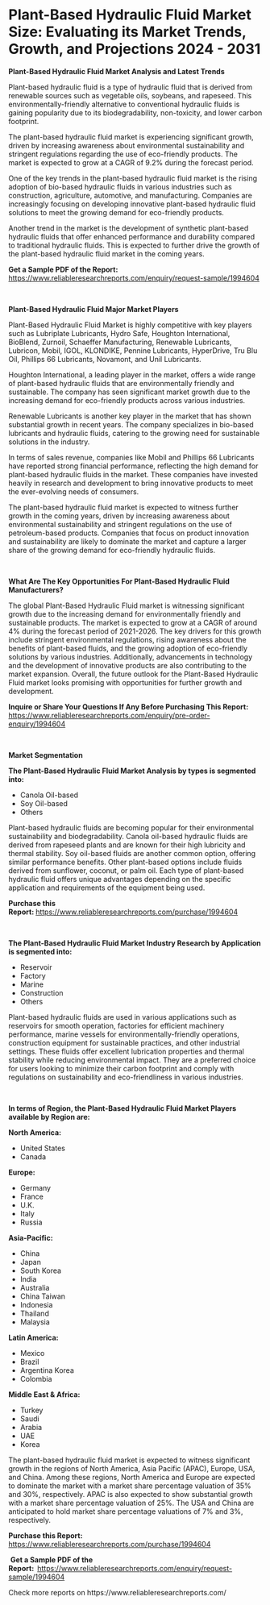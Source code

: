 <p><h1>Plant-Based Hydraulic Fluid Market Size: Evaluating its Market Trends, Growth, and Projections 2024 - 2031</h1></p><p><strong>Plant-Based Hydraulic Fluid Market Analysis and Latest Trends</strong></p>
<p><p>Plant-based hydraulic fluid is a type of hydraulic fluid that is derived from renewable sources such as vegetable oils, soybeans, and rapeseed. This environmentally-friendly alternative to conventional hydraulic fluids is gaining popularity due to its biodegradability, non-toxicity, and lower carbon footprint.</p><p>The plant-based hydraulic fluid market is experiencing significant growth, driven by increasing awareness about environmental sustainability and stringent regulations regarding the use of eco-friendly products. The market is expected to grow at a CAGR of 9.2% during the forecast period.</p><p>One of the key trends in the plant-based hydraulic fluid market is the rising adoption of bio-based hydraulic fluids in various industries such as construction, agriculture, automotive, and manufacturing. Companies are increasingly focusing on developing innovative plant-based hydraulic fluid solutions to meet the growing demand for eco-friendly products.</p><p>Another trend in the market is the development of synthetic plant-based hydraulic fluids that offer enhanced performance and durability compared to traditional hydraulic fluids. This is expected to further drive the growth of the plant-based hydraulic fluid market in the coming years.</p></p>
<p><strong>Get a Sample PDF of the Report:&nbsp;</strong> <a href="https://www.reliableresearchreports.com/enquiry/request-sample/1994604">https://www.reliableresearchreports.com/enquiry/request-sample/1994604</a></p>
<p>&nbsp;</p>
<p><strong>Plant-Based Hydraulic Fluid Major Market Players</strong></p>
<p><p>Plant-Based Hydraulic Fluid Market is highly competitive with key players such as Lubriplate Lubricants, Hydro Safe, Houghton International, BioBlend, Zurnoil, Schaeffer Manufacturing, Renewable Lubricants, Lubricon, Mobil, IGOL, KLONDIKE, Pennine Lubricants, HyperDrive, Tru Blu Oil, Phillips 66 Lubricants, Novamont, and Unil Lubricants.</p><p>Houghton International, a leading player in the market, offers a wide range of plant-based hydraulic fluids that are environmentally friendly and sustainable. The company has seen significant market growth due to the increasing demand for eco-friendly products across various industries.</p><p>Renewable Lubricants is another key player in the market that has shown substantial growth in recent years. The company specializes in bio-based lubricants and hydraulic fluids, catering to the growing need for sustainable solutions in the industry.</p><p>In terms of sales revenue, companies like Mobil and Phillips 66 Lubricants have reported strong financial performance, reflecting the high demand for plant-based hydraulic fluids in the market. These companies have invested heavily in research and development to bring innovative products to meet the ever-evolving needs of consumers.</p><p>The plant-based hydraulic fluid market is expected to witness further growth in the coming years, driven by increasing awareness about environmental sustainability and stringent regulations on the use of petroleum-based products. Companies that focus on product innovation and sustainability are likely to dominate the market and capture a larger share of the growing demand for eco-friendly hydraulic fluids.</p></p>
<p>&nbsp;</p>
<p><strong>What Are The Key Opportunities For Plant-Based Hydraulic Fluid Manufacturers?</strong></p>
<p><p>The global Plant-Based Hydraulic Fluid market is witnessing significant growth due to the increasing demand for environmentally friendly and sustainable products. The market is expected to grow at a CAGR of around 4% during the forecast period of 2021-2026. The key drivers for this growth include stringent environmental regulations, rising awareness about the benefits of plant-based fluids, and the growing adoption of eco-friendly solutions by various industries. Additionally, advancements in technology and the development of innovative products are also contributing to the market expansion. Overall, the future outlook for the Plant-Based Hydraulic Fluid market looks promising with opportunities for further growth and development.</p></p>
<p><strong>Inquire or Share Your Questions If Any Before Purchasing This Report:</strong> <a href="https://www.reliableresearchreports.com/enquiry/pre-order-enquiry/1994604">https://www.reliableresearchreports.com/enquiry/pre-order-enquiry/1994604</a></p>
<p>&nbsp;</p>
<p><strong>Market Segmentation</strong></p>
<p><strong>The Plant-Based Hydraulic Fluid Market Analysis by types is segmented into:</strong></p>
<p><ul><li>Canola Oil-based</li><li>Soy Oil-based</li><li>Others</li></ul></p>
<p><p>Plant-based hydraulic fluids are becoming popular for their environmental sustainability and biodegradability. Canola oil-based hydraulic fluids are derived from rapeseed plants and are known for their high lubricity and thermal stability. Soy oil-based fluids are another common option, offering similar performance benefits. Other plant-based options include fluids derived from sunflower, coconut, or palm oil. Each type of plant-based hydraulic fluid offers unique advantages depending on the specific application and requirements of the equipment being used.</p></p>
<p><strong>Purchase this Report:&nbsp;</strong><a href="https://www.reliableresearchreports.com/purchase/1994604">https://www.reliableresearchreports.com/purchase/1994604</a></p>
<p>&nbsp;</p>
<p><strong>The Plant-Based Hydraulic Fluid Market Industry Research by Application is segmented into:</strong></p>
<p><ul><li>Reservoir</li><li>Factory</li><li>Marine</li><li>Construction</li><li>Others</li></ul></p>
<p><p>Plant-based hydraulic fluids are used in various applications such as reservoirs for smooth operation, factories for efficient machinery performance, marine vessels for environmentally-friendly operations, construction equipment for sustainable practices, and other industrial settings. These fluids offer excellent lubrication properties and thermal stability while reducing environmental impact. They are a preferred choice for users looking to minimize their carbon footprint and comply with regulations on sustainability and eco-friendliness in various industries.</p></p>
<p>&nbsp;</p>
<p><strong>In terms of Region, the Plant-Based Hydraulic Fluid Market Players available by Region are:</strong></p>
<p>
    <p> <strong> North America: </strong>
        <ul>
            <li>United States</li>
            <li>Canada</li>
        </ul>
        </p> 
    <p> <strong> Europe: </strong>
        <ul>
            <li>Germany</li>
            <li>France</li>
            <li>U.K.</li>
            <li>Italy</li>
            <li>Russia</li>
        </ul>
        </p> 
    <p> <strong> Asia-Pacific: </strong>
        <ul>
            <li>China</li>
            <li>Japan</li>
            <li>South Korea</li>
            <li>India</li>
            <li>Australia</li>
            <li>China Taiwan</li>
            <li>Indonesia</li>
            <li>Thailand</li>
            <li>Malaysia</li>
        </ul>
        </p> 
    <p> <strong> Latin America: </strong>
        <ul>
            <li>Mexico</li>
            <li>Brazil</li>
            <li>Argentina Korea</li>
            <li>Colombia</li>
        </ul>
        </p> 
    <p> <strong> Middle East & Africa: </strong>
        <ul>
            <li>Turkey</li>
            <li>Saudi</li>
            <li>Arabia</li>
            <li>UAE</li>
            <li>Korea</li>
        </ul>
    </p>
    </p>
<p><p>The plant-based hydraulic fluid market is expected to witness significant growth in the regions of North America, Asia Pacific (APAC), Europe, USA, and China. Among these regions, North America and Europe are expected to dominate the market with a market share percentage valuation of 35% and 30%, respectively. APAC is also expected to show substantial growth with a market share percentage valuation of 25%. The USA and China are anticipated to hold market share percentage valuations of 7% and 3%, respectively.</p></p>
<p><strong>Purchase this Report: </strong><a href="https://www.reliableresearchreports.com/purchase/1994604">https://www.reliableresearchreports.com/purchase/1994604</a></p>
<p>&nbsp;<strong>Get a Sample PDF of the Report:&nbsp;&nbsp;</strong><a href="https://www.reliableresearchreports.com/enquiry/request-sample/1994604">https://www.reliableresearchreports.com/enquiry/request-sample/1994604</a></p>
<p><strong></strong></p>
<p>Check more reports on https://www.reliableresearchreports.com/</p>